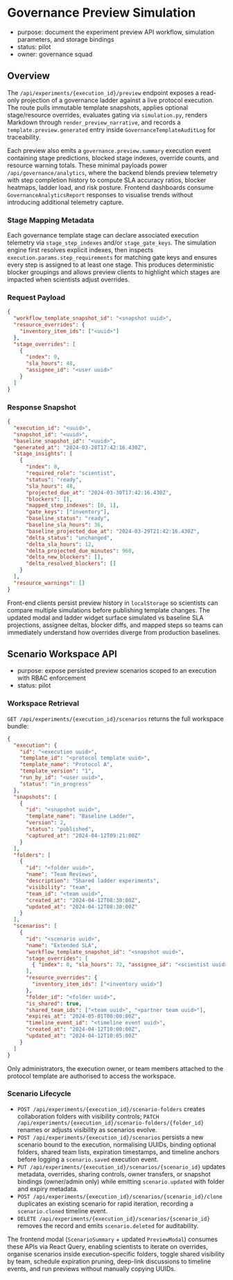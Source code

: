# Governance Preview Simulation

- purpose: document the experiment preview API workflow, simulation parameters, and storage bindings
- status: pilot
- owner: governance squad

## Overview

The `/api/experiments/{execution_id}/preview` endpoint exposes a read-only projection of a governance ladder against a live protocol execution. The route pulls immutable template snapshots, applies optional stage/resource overrides, evaluates gating via `simulation.py`, renders Markdown through `render_preview_narrative`, and records a `template.preview.generated` entry inside `GovernanceTemplateAuditLog` for traceability.

Each preview also emits a `governance.preview.summary` execution event containing stage predictions, blocked stage indexes, override counts, and resource warning totals. These minimal payloads power `/api/governance/analytics`, where the backend blends preview telemetry with step completion history to compute SLA accuracy ratios, blocker heatmaps, ladder load, and risk posture. Frontend dashboards consume `GovernanceAnalyticsReport` responses to visualise trends without introducing additional telemetry capture.

### Stage Mapping Metadata

Each governance template stage can declare associated execution telemetry via `stage_step_indexes` and/or `stage_gate_keys`. The
simulation engine first resolves explicit indexes, then inspects `execution.params.step_requirements` for matching gate keys and
ensures every step is assigned to at least one stage. This produces deterministic blocker groupings and allows preview clients to
highlight which stages are impacted when scientists adjust overrides.

### Request Payload

```json
{
  "workflow_template_snapshot_id": "<snapshot uuid>",
  "resource_overrides": {
    "inventory_item_ids": ["<uuid>"]
  },
  "stage_overrides": [
    {
      "index": 0,
      "sla_hours": 48,
      "assignee_id": "<user uuid>"
    }
  ]
}
```

### Response Snapshot

```json
{
  "execution_id": "<uuid>",
  "snapshot_id": "<uuid>",
  "baseline_snapshot_id": "<uuid>",
  "generated_at": "2024-03-28T17:42:16.430Z",
  "stage_insights": [
    {
      "index": 0,
      "required_role": "scientist",
      "status": "ready",
      "sla_hours": 48,
      "projected_due_at": "2024-03-30T17:42:16.430Z",
      "blockers": [],
      "mapped_step_indexes": [0, 1],
      "gate_keys": ["inventory"],
      "baseline_status": "ready",
      "baseline_sla_hours": 36,
      "baseline_projected_due_at": "2024-03-29T21:42:16.430Z",
      "delta_status": "unchanged",
      "delta_sla_hours": 12,
      "delta_projected_due_minutes": 960,
      "delta_new_blockers": [],
      "delta_resolved_blockers": []
    }
  ],
  "resource_warnings": []
}
```

Front-end clients persist preview history in `localStorage` so scientists can compare multiple simulations before publishing template changes. The updated modal and ladder widget surface simulated vs baseline SLA projections, assignee deltas, blocker diffs, and mapped steps so teams can immediately understand how overrides diverge from production baselines.

## Scenario Workspace API

- purpose: expose persisted preview scenarios scoped to an execution with RBAC enforcement
- status: pilot

### Workspace Retrieval

`GET /api/experiments/{execution_id}/scenarios` returns the full workspace bundle:

```json
{
  "execution": {
    "id": "<execution uuid>",
    "template_id": "<protocol template uuid>",
    "template_name": "Protocol A",
    "template_version": "1",
    "run_by_id": "<user uuid>",
    "status": "in_progress"
  },
  "snapshots": [
    {
      "id": "<snapshot uuid>",
      "template_name": "Baseline Ladder",
      "version": 2,
      "status": "published",
      "captured_at": "2024-04-12T09:21:00Z"
    }
  ],
  "folders": [
    {
      "id": "<folder uuid>",
      "name": "Team Reviews",
      "description": "Shared ladder experiments",
      "visibility": "team",
      "team_id": "<team uuid>",
      "created_at": "2024-04-12T08:30:00Z",
      "updated_at": "2024-04-12T08:30:00Z"
    }
  ],
  "scenarios": [
    {
      "id": "<scenario uuid>",
      "name": "Extended SLA",
      "workflow_template_snapshot_id": "<snapshot uuid>",
      "stage_overrides": [
        { "index": 0, "sla_hours": 72, "assignee_id": "<scientist uuid>" }
      ],
      "resource_overrides": {
        "inventory_item_ids": ["<inventory uuid>"]
      },
      "folder_id": "<folder uuid>",
      "is_shared": true,
      "shared_team_ids": ["<team uuid>", "<partner team uuid>"],
      "expires_at": "2024-05-01T00:00:00Z",
      "timeline_event_id": "<timeline event uuid>",
      "created_at": "2024-04-12T10:00:00Z",
      "updated_at": "2024-04-12T10:05:00Z"
    }
  ]
}
```

Only administrators, the execution owner, or team members attached to the protocol template are authorised to access the workspace.

### Scenario Lifecycle

- `POST /api/experiments/{execution_id}/scenario-folders` creates collaboration folders with visibility controls; `PATCH /api/experiments/{execution_id}/scenario-folders/{folder_id}` renames or adjusts visibility as scenarios evolve.
- `POST /api/experiments/{execution_id}/scenarios` persists a new scenario bound to the execution, normalising UUIDs, binding optional folders, shared team lists, expiration timestamps, and timeline anchors before logging a `scenario.saved` execution event.
- `PUT /api/experiments/{execution_id}/scenarios/{scenario_id}` updates metadata, overrides, sharing controls, owner transfers, or snapshot bindings (owner/admin only) while emitting `scenario.updated` with folder and expiry metadata.
- `POST /api/experiments/{execution_id}/scenarios/{scenario_id}/clone` duplicates an existing scenario for rapid iteration, recording a `scenario.cloned` timeline event.
- `DELETE /api/experiments/{execution_id}/scenarios/{scenario_id}` removes the record and emits `scenario.deleted` for auditability.

The frontend modal (`ScenarioSummary` + updated `PreviewModal`) consumes these APIs via React Query, enabling scientists to iterate on overrides, organise scenarios inside execution-specific folders, toggle shared visibility by team, schedule expiration pruning, deep-link discussions to timeline events, and run previews without manually copying UUIDs.
